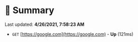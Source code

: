 # 📖 Summary
Last updated: **4/26/2021, 7:58:23 AM**

- `GET` [https://google.com](https://google.com) - **Up** (121ms)
